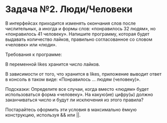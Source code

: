 # Задача №2. Люди/Человеки
В интерфейсах приходится изменять окончания слов после числительных, а иногда и формы слов: «понравилось 32 людям», но «понравилось 41 человеку». Напишите программу, которая будет выдавать количество лайков, правильно согласованное со словом «человек» или «люди».

Требования к программе:

В переменной likes хранится число лайков.

В зависимости от того, что хранится в likes, приложение выводит ответ в консоль в таком виде: «Понравилось … людям (человеку)».

Подсказки:
Определите все случаи, когда вместо «людям» будет использоваться форма «человеку». На какую(ие) цифру(ы) должно заканчиваться число и будут ли исключения из этого правила?

Постарайтесь оформить эти условия в максимально ёмкую конструкцию, используя && или ||.